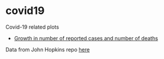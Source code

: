 # covid19
Covid-19 related plots

* [Growth in number of reported cases and number of deaths](covid-2020-03-18.html)

Data from John Hopkins repo [here](https://github.com/CSSEGISandData/COVID-19/tree/master/csse_covid_19_data/csse_covid_19_time_series)
